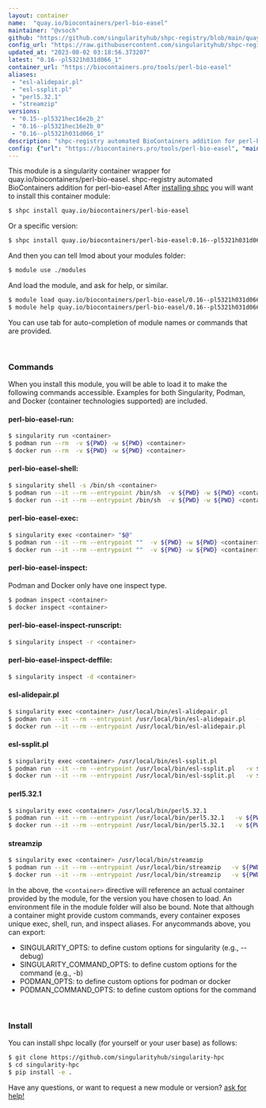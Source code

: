 ```yaml
---
layout: container
name:  "quay.io/biocontainers/perl-bio-easel"
maintainer: "@vsoch"
github: "https://github.com/singularityhub/shpc-registry/blob/main/quay.io/biocontainers/perl-bio-easel/container.yaml"
config_url: "https://raw.githubusercontent.com/singularityhub/shpc-registry/main/quay.io/biocontainers/perl-bio-easel/container.yaml"
updated_at: "2023-08-02 03:18:56.373207"
latest: "0.16--pl5321h031d066_1"
container_url: "https://biocontainers.pro/tools/perl-bio-easel"
aliases:
 - "esl-alidepair.pl"
 - "esl-ssplit.pl"
 - "perl5.32.1"
 - "streamzip"
versions:
 - "0.15--pl5321hec16e2b_2"
 - "0.16--pl5321hec16e2b_0"
 - "0.16--pl5321h031d066_1"
description: "shpc-registry automated BioContainers addition for perl-bio-easel"
config: {"url": "https://biocontainers.pro/tools/perl-bio-easel", "maintainer": "@vsoch", "description": "shpc-registry automated BioContainers addition for perl-bio-easel", "latest": {"0.16--pl5321h031d066_1": "sha256:99249963c1cedee43ca488d8864cebe07d1944ed1a3710007429d205e4d1dd98"}, "tags": {"0.15--pl5321hec16e2b_2": "sha256:5b6155d97943e7c22e78385f4cd47b09428fc2de08c6935bf614e44f990c2ed8", "0.16--pl5321hec16e2b_0": "sha256:f7ac86b99426c504276c600816cfdc8ada257e14607ddb5101af0e90a3241973", "0.16--pl5321h031d066_1": "sha256:99249963c1cedee43ca488d8864cebe07d1944ed1a3710007429d205e4d1dd98"}, "docker": "quay.io/biocontainers/perl-bio-easel", "aliases": {"esl-alidepair.pl": "/usr/local/bin/esl-alidepair.pl", "esl-ssplit.pl": "/usr/local/bin/esl-ssplit.pl", "perl5.32.1": "/usr/local/bin/perl5.32.1", "streamzip": "/usr/local/bin/streamzip"}}
---
```


This module is a singularity container wrapper for quay.io/biocontainers/perl-bio-easel.
shpc-registry automated BioContainers addition for perl-bio-easel
After [installing shpc](#install) you will want to install this container module:


```bash
$ shpc install quay.io/biocontainers/perl-bio-easel
```

Or a specific version:

```bash
$ shpc install quay.io/biocontainers/perl-bio-easel:0.16--pl5321h031d066_1
```

And then you can tell lmod about your modules folder:

```bash
$ module use ./modules
```

And load the module, and ask for help, or similar.

```bash
$ module load quay.io/biocontainers/perl-bio-easel/0.16--pl5321h031d066_1
$ module help quay.io/biocontainers/perl-bio-easel/0.16--pl5321h031d066_1
```

You can use tab for auto-completion of module names or commands that are provided.

<br>

### Commands

When you install this module, you will be able to load it to make the following commands accessible.
Examples for both Singularity, Podman, and Docker (container technologies supported) are included.

#### perl-bio-easel-run:

```bash
$ singularity run <container>
$ podman run --rm  -v ${PWD} -w ${PWD} <container>
$ docker run --rm  -v ${PWD} -w ${PWD} <container>
```

#### perl-bio-easel-shell:

```bash
$ singularity shell -s /bin/sh <container>
$ podman run --it --rm --entrypoint /bin/sh  -v ${PWD} -w ${PWD} <container>
$ docker run --it --rm --entrypoint /bin/sh  -v ${PWD} -w ${PWD} <container>
```

#### perl-bio-easel-exec:

```bash
$ singularity exec <container> "$@"
$ podman run --it --rm --entrypoint ""  -v ${PWD} -w ${PWD} <container> "$@"
$ docker run --it --rm --entrypoint ""  -v ${PWD} -w ${PWD} <container> "$@"
```

#### perl-bio-easel-inspect:

Podman and Docker only have one inspect type.

```bash
$ podman inspect <container>
$ docker inspect <container>
```

#### perl-bio-easel-inspect-runscript:

```bash
$ singularity inspect -r <container>
```

#### perl-bio-easel-inspect-deffile:

```bash
$ singularity inspect -d <container>
```


#### esl-alidepair.pl

```bash
$ singularity exec <container> /usr/local/bin/esl-alidepair.pl
$ podman run --it --rm --entrypoint /usr/local/bin/esl-alidepair.pl   -v ${PWD} -w ${PWD} <container> -c " $@"
$ docker run --it --rm --entrypoint /usr/local/bin/esl-alidepair.pl   -v ${PWD} -w ${PWD} <container> -c " $@"
```


#### esl-ssplit.pl

```bash
$ singularity exec <container> /usr/local/bin/esl-ssplit.pl
$ podman run --it --rm --entrypoint /usr/local/bin/esl-ssplit.pl   -v ${PWD} -w ${PWD} <container> -c " $@"
$ docker run --it --rm --entrypoint /usr/local/bin/esl-ssplit.pl   -v ${PWD} -w ${PWD} <container> -c " $@"
```


#### perl5.32.1

```bash
$ singularity exec <container> /usr/local/bin/perl5.32.1
$ podman run --it --rm --entrypoint /usr/local/bin/perl5.32.1   -v ${PWD} -w ${PWD} <container> -c " $@"
$ docker run --it --rm --entrypoint /usr/local/bin/perl5.32.1   -v ${PWD} -w ${PWD} <container> -c " $@"
```


#### streamzip

```bash
$ singularity exec <container> /usr/local/bin/streamzip
$ podman run --it --rm --entrypoint /usr/local/bin/streamzip   -v ${PWD} -w ${PWD} <container> -c " $@"
$ docker run --it --rm --entrypoint /usr/local/bin/streamzip   -v ${PWD} -w ${PWD} <container> -c " $@"
```



In the above, the `<container>` directive will reference an actual container provided
by the module, for the version you have chosen to load. An environment file in the
module folder will also be bound. Note that although a container
might provide custom commands, every container exposes unique exec, shell, run, and
inspect aliases. For anycommands above, you can export:

 - SINGULARITY_OPTS: to define custom options for singularity (e.g., --debug)
 - SINGULARITY_COMMAND_OPTS: to define custom options for the command (e.g., -b)
 - PODMAN_OPTS: to define custom options for podman or docker
 - PODMAN_COMMAND_OPTS: to define custom options for the command

<br>

### Install

You can install shpc locally (for yourself or your user base) as follows:

```bash
$ git clone https://github.com/singularityhub/singularity-hpc
$ cd singularity-hpc
$ pip install -e .
```

Have any questions, or want to request a new module or version? [ask for help!](https://github.com/singularityhub/singularity-hpc/issues)